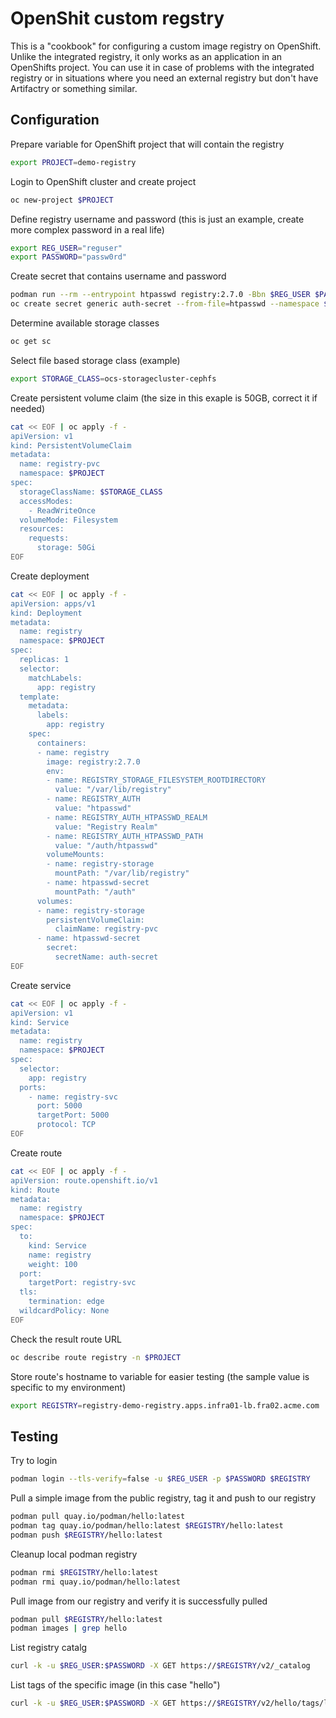 # OpenShit custom regstry

This is a "cookbook" for configuring a custom image registry on OpenShift. Unlike the integrated registry, it only works as an application in an OpenShifts project. You can use it in case of problems with the integrated registry or in situations where you need an external registry but don't have Artifactry or something similar. 

## Configuration

Prepare variable for OpenShift project that will contain the registry
```sh
export PROJECT=demo-registry
```

Login to OpenShift cluster and create project
```sh
oc new-project $PROJECT
```

Define registry username and password (this is just an example, create more complex password in a real life)
```sh
export REG_USER="reguser"
export PASSWORD="passw0rd"
```

Create secret that contains username and password
```sh
podman run --rm --entrypoint htpasswd registry:2.7.0 -Bbn $REG_USER $PASSWORD > htpasswd
oc create secret generic auth-secret --from-file=htpasswd --namespace $PROJECT
```

Determine available storage classes
```sh
oc get sc
```

Select file based storage class (example)
```sh
export STORAGE_CLASS=ocs-storagecluster-cephfs
```

Create persistent volume claim (the size in this exaple is 50GB, correct it if needed)
```sh
cat << EOF | oc apply -f -
apiVersion: v1
kind: PersistentVolumeClaim
metadata:
  name: registry-pvc
  namespace: $PROJECT
spec:
  storageClassName: $STORAGE_CLASS
  accessModes:
    - ReadWriteOnce
  volumeMode: Filesystem
  resources:
    requests:
      storage: 50Gi
EOF
```

Create deployment
```sh
cat << EOF | oc apply -f -
apiVersion: apps/v1
kind: Deployment
metadata:
  name: registry
  namespace: $PROJECT
spec:
  replicas: 1
  selector:
    matchLabels:
      app: registry
  template:
    metadata:
      labels:
        app: registry
    spec:
      containers:
      - name: registry
        image: registry:2.7.0
        env:
        - name: REGISTRY_STORAGE_FILESYSTEM_ROOTDIRECTORY
          value: "/var/lib/registry"
        - name: REGISTRY_AUTH 
          value: "htpasswd"
        - name: REGISTRY_AUTH_HTPASSWD_REALM
          value: "Registry Realm"
        - name: REGISTRY_AUTH_HTPASSWD_PATH
          value: "/auth/htpasswd"
        volumeMounts:
        - name: registry-storage
          mountPath: "/var/lib/registry"
        - name: htpasswd-secret
          mountPath: "/auth"  
      volumes:
      - name: registry-storage
        persistentVolumeClaim:
          claimName: registry-pvc
      - name: htpasswd-secret
        secret: 
          secretName: auth-secret
EOF
```

Create service
```sh
cat << EOF | oc apply -f -
apiVersion: v1
kind: Service
metadata:
  name: registry
  namespace: $PROJECT
spec:
  selector:
    app: registry
  ports:
    - name: registry-svc
      port: 5000
      targetPort: 5000
      protocol: TCP
EOF
```

Create route
```sh
cat << EOF | oc apply -f -
apiVersion: route.openshift.io/v1
kind: Route
metadata:
  name: registry
  namespace: $PROJECT
spec:
  to:
    kind: Service
    name: registry
    weight: 100
  port:
    targetPort: registry-svc
  tls:
    termination: edge
  wildcardPolicy: None
EOF
```

Check the result route URL
```sh
oc describe route registry -n $PROJECT
```

Store route's hostname to variable for easier testing (the sample value is specific to my environment)
```sh
export REGISTRY=registry-demo-registry.apps.infra01-lb.fra02.acme.com
```

## Testing

Try to login
```sh
podman login --tls-verify=false -u $REG_USER -p $PASSWORD $REGISTRY
```

Pull a simple image from the public registry, tag it and push to our registry
```sh
podman pull quay.io/podman/hello:latest
podman tag quay.io/podman/hello:latest $REGISTRY/hello:latest
podman push $REGISTRY/hello:latest
```

Cleanup local podman registry
```sh
podman rmi $REGISTRY/hello:latest
podman rmi quay.io/podman/hello:latest
```

Pull image from our registry and verify it is successfully pulled
```sh
podman pull $REGISTRY/hello:latest
podman images | grep hello
```

List registry catalg
```sh
curl -k -u $REG_USER:$PASSWORD -X GET https://$REGISTRY/v2/_catalog
```

List tags of the specific image (in this case "hello")
```sh
curl -k -u $REG_USER:$PASSWORD -X GET https://$REGISTRY/v2/hello/tags/list
```